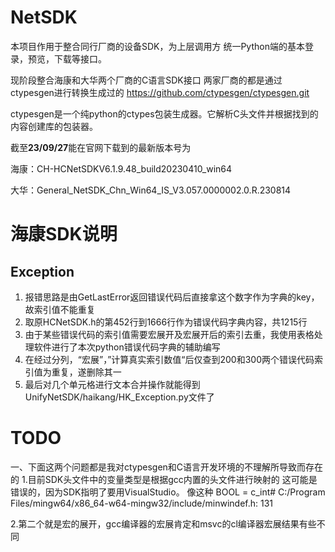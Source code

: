 
# NetSDK
本项目作用于整合同行厂商的设备SDK，为上层调用方 统一Python端的基本登录，预览，下载等接口。


现阶段整合海康和大华两个厂商的C语言SDK接口
两家厂商的都是通过ctypesgen进行转换生成过的
https://github.com/ctypesgen/ctypesgen.git

ctypesgen是一个纯python的ctypes包装生成器。它解析C头文件并根据找到的内容创建库的包装器。

截至**23/09/27**能在官网下载到的最新版本号为

海康：CH-HCNetSDKV6.1.9.48_build20230410_win64

大华：General_NetSDK_Chn_Win64_IS_V3.057.0000002.0.R.230814



# 海康SDK说明
## Exception
1. 报错思路是由GetLastError返回错误代码后直接拿这个数字作为字典的key，故索引值不能重复
2. 取原HCNetSDK.h的第452行到1666行作为错误代码字典内容，共1215行
3. 由于某些错误代码的索引值需要宏展开及宏展开后的索引去重，我使用表格处理软件进行了本次python错误代码字典的辅助编写
4. 在经过分列，“宏展”，”计算真实索引数值“后仅查到200和300两个错误代码索引值为重复，遂删除其一
5. 最后对几个单元格进行文本合并操作就能得到UnifyNetSDK/haikang/HK_Exception.py文件了


# TODO
一、下面这两个问题都是我对ctypesgen和C语言开发环境的不理解所导致而存在的
1.目前SDK头文件中的变量类型是根据gcc内置的头文件进行映射的
这可能是错误的，因为SDK指明了要用VisualStudio。
像这种
BOOL = c_int# C:/Program Files/mingw64/x86_64-w64-mingw32/include/minwindef.h: 131

2.第二个就是宏的展开，gcc编译器的宏展肯定和msvc的cl编译器宏展结果有些不同


